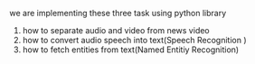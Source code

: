 

we are implementing these three task using python library

1. how to separate audio and video from news video
2. how to convert audio speech into text(Speech Recognition )
3. how to fetch entities from text(Named Entitiy Recognition)




